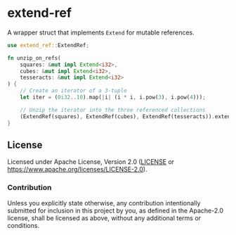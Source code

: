 # extend-ref

A wrapper struct that implements `Extend` for mutable references.


```rust
use extend_ref::ExtendRef;

fn unzip_on_refs(
    squares: &mut impl Extend<i32>,
    cubes: &mut impl Extend<i32>,
    tesseracts: &mut impl Extend<i32>
) {
    // Create an iterator of a 3-tuple
    let iter = (0i32..10).map(|i| (i * i, i.pow(3), i.pow(4)));

    // Unzip the iterator into the three referenced collections
    (ExtendRef(squares), ExtendRef(cubes), ExtendRef(tesseracts)).extend(iter);
}
```



## License

Licensed under Apache License, Version 2.0 ([LICENSE](LICENSE) or https://www.apache.org/licenses/LICENSE-2.0).

### Contribution

Unless you explicitly state otherwise, any contribution intentionally submitted for inclusion in this project by you, as defined in the Apache-2.0 license, shall be licensed as above, without any additional terms or conditions.
